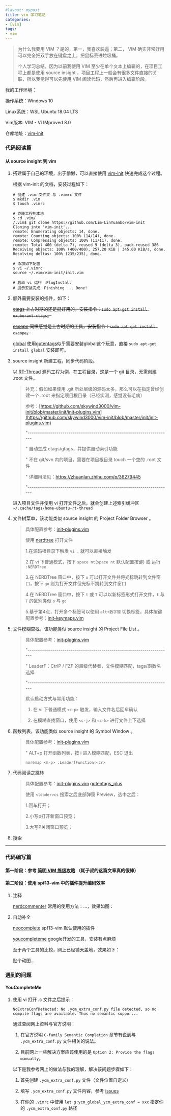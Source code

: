 ```yaml
---
#layout: mypost
title: vim 学习笔记
categories:
- [vim]
tags:
- vim
---
```


> 为什么我要用 VIM ？是的，第一，我喜欢装逼；第二， VIM 确实非常好用可以完全把双手放在键盘之上，把鼠标丢进垃圾桶。
>
> 个人学习总结，因为以前我使用 VIM 至少在单个文本上编辑的，在项目工程上都是使用 source insight ，项目工程上一般会有很多文件直接的关联，所以我觉得可以先使用 VIM 阅读代码，然后再进入编辑阶段。

我的工作环境：

操作系统：Windows 10

Linux系统：WSL Ubuntu 18.04 LTS

Vim版本: VIM - Vi IMproved 8.0

仓库地址：[vim-init](https://github.com/Lim-LinYuanbo/vim-init)

### 代码阅读篇

#### 从 source insight 到 vim

1. 搭建属于自己的环境，出于偷懒，可以直接使用 [vim-init](https://github.com/skywind3000/vim-init) 快速完成这个过程。

    根据 vim-init 的文档，安装过程如下：

    ```shell
    # 创建 .vim 文件夹 与 .vimrc 文件
    $ mkdir .vim
    $ touch .vimrc

    # 克隆工程到本地
    $ cd .vim/
    /.vim$ git clone https://github.com/Lim-LinYuanbo/vim-init
    Cloning into 'vim-init'...
    remote: Enumerating objects: 14, done.
    remote: Counting objects: 100% (14/14), done.
    remote: Compressing objects: 100% (11/11), done.
    remote: Total 400 (delta 7), reused 9 (delta 3), pack-reused 386
    Receiving objects: 100% (400/400), 257.20 KiB | 345.00 KiB/s, done.
    Resolving deltas: 100% (235/235), done.

    # 添加如下配置
    $ vi ~/.vimrc
    source ~/.vim/vim-init/init.vim

    # 启动 vi 运行 :PlugInstall
    # 提示安装完成：Finishing ... Done!
    ```

2. 额外需要安装的插件，如下：

    ~~[ctags](https://ctags.io/) 上古时期的还是挺好用的，安装指令：`sudo apt-get install exuberant-ctags`。~~

    ~~[cscope](http://cscope.sourceforge.net/) 同样感觉是上古时期的工具，安装指令：`sudo apt-get install cscope`。~~

    [global](https://www.gnu.org/software/global/) 使用[gutentags](https://github.com/ludovicchabant/vim-gutentags)似乎需要安装global这个玩意，直接 `sudo apt-get install global` 安装即可。

3. source insight 新建工程，同步代码阶段。

    以 [RT-Thread](https://github.com/RT-Thread/rt-thread) 源码工程为例，在工程目录，这是一个 git 目录，无需创建 .root 文件。

    > 补充：假如如果使用 .git 所处层级的源码太多，那么可以在指定曾经创建一个 .root 来指定项目根目录（已经实测，感觉没有毛病）
    >
    > 参考：[https://github.com/skywind3000/vim-init/blob/master/init/init-plugins.vim](https://github.com/skywind3000/vim-init/blob/master/init/init-plugins.vim)
    >
    > "----------------------------------------------------------------------
    >
    > " 自动生成 ctags/gtags，并提供自动索引功能
    >
    > " 不在 git/svn 内的项目，需要在项目根目录 touch 一个空的 .root 文件
    >
    > " 详细用法见：<https://zhuanlan.zhihu.com/p/36279445>
    >
    > "----------------------------------------------------------------------

    进入项目文件并使用 vi 打开文件之后，就会创建上述索引缓冲区 `~/.cache/tags/home-ubuntu-rt-thread`

4. 文件树菜单，该功能类似 source insight 的 Project Folder Browser 。

    > 具体配置参考：[init-plugins.vim](https://github.com/skywind3000/vim-init/blob/master/init/init-plugins.vim)
    >
    > 使用 [nerdtree](https://github.com/preservim/nerdtree) 打开文件
    >
    > 1.在源码根目录下触发 `vi .` 就可以直接触发
    >
    > 2.在 vi 下普通模式，按下 `space nt`(`space nt` 默认配置按键) 或 运行 `:NERDTree`
    >
    > 3.在 NERDTree 窗口中，按下 `o` 可以打开文件并将光标跳转到文件窗口，按下 `go` 则为打开文件但光标不跳转到文件窗口
    >
    > 4.在 NERDTree 窗口中，按下 `t` 或 `T` 可以以新标签形式打开文件，`t` 与 `T` 的区别类似 `o` 与 `go`
    >
    > 5.基于第4点，打开多个标签可以使用 `alt+数字键` 切换标签，具体按键配置参考：[init-keymaps.vim](https://github.com/skywind3000/vim-init/blob/master/init/init-keymaps.vim)

5. 文件模糊查找，该功能类似 source insight 的 Project File List 。

    > 具体配置参考：[init-plugins.vim](https://github.com/skywind3000/vim-init/blob/master/init/init-plugins.vim)
    >
    >"----------------------------------------------------------------------
    >
    >" LeaderF：CtrlP / FZF 的超级代替者，文件模糊匹配，tags/函数名 选择
    >
    >"----------------------------------------------------------------------
    >
    > 默认启动方式与常用功能：
    >
    > 1. 在 vi 下普通模式 `<c-p>` 触发，输入文件名后回车确认
    >
    > 2. 在模糊查找窗口，使用 `<c-j>` 和 `<c-k>` 进行文件上下选择

6. 函数列表，该功能类似 source insight 的 Symbol Window 。

    > 具体配置参考：[init-plugins.vim](https://github.com/skywind3000/vim-init/blob/master/init/init-plugins.vim)
    >
    > " ALT+p 打开函数列表，按 i 进入模糊匹配，ESC 退出
    >
    > `noremap <m-p> :LeaderfFunction!<cr>`

7. 代码阅读之跳转

    > 具体配置参考：[init-plugins.vim](https://github.com/skywind3000/vim-init/blob/master/init/init-plugins.vim)
    > [gutentags_plus](https://github.com/skywind3000/gutentags_plus)
    >
    > 使用 `<leader>cs` 搜索之后底部弹窗 Preview，选中之后：
    >
    > 1.回车打开；
    >
    > 2.小写p打开新窗口预览；
    >
    > 3.大写P关闭窗口预览；

8. 搜索

---

### 代码编写篇

#### 第一阶段：参考 [简明 VIM 练级攻略](https://coolshell.cn/articles/5426.html) （耗子叔的这篇文章真的很棒）

#### 第二阶段：使用 ~~spf13-vim~~ 中的插件提升编码效率

1. 注释

    [nerdcommenter](https://github.com/preservim/nerdcommenter) 常用的使用方法：...，效果如图：

2. 自动补全

   [neocomplete](https://github.com/Shougo/neocomplete.vim) spf13-vim 默认使用的插件

   [youcompleteme](https://github.com/ycm-core/YouCompleteMe) google开发的工具，安装有点麻烦

   至于两个工具的比较，网上已经铺天盖地，效果如下：

   贴个动图...

### 遇到的问题

#### YouCompleteMe

1. 使用 vi 打开 .c 文件之后提示：

   ```shell
   NoExtraConfDetected: No .ycm_extra_conf.py file detected, so no compile flags are available. Thus no semantic suppor...
   ```

    通过查阅网上资料与官方说明：

    1. 在官方说明 `C-family Semantic Completion` 章节有说到与 `.ycm_extra_conf.py` 文件相关的说法。

    2. 目前网上一些解决方案应该使用的是 `Option 2: Provide the flags manually`。

    以下是我参考网上的做法与我的理解，解决该问题步骤如下：

    1. 首先创建 `.ycm_extra_conf.py` 文件（文件位置自定义）

    2. 填写 `.ycm_extra_conf.py` 文件内容，参考 [issues](https://github.com/ycm-core/YouCompleteMe/issues/2249)

    3. 在你的 `.vimrc` 中使用 `let g:ycm_global_ycm_extra_conf = xxx` 指定你的 `.ycm_extra_conf.py` 路径
